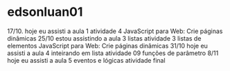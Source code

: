 # edsonluan01
17/10. hoje eu assisti a aula 1 atividade 4 JavaScript para Web: Crie páginas dinâmicas
25/10 estou assistindo a aula 3 listas atividade 3 listas de elementos JavaScript para Web: Crie páginas dinâmicas
31/10 hoje eu assisti a aula 4 inteirando em lista atividade 09 funções de parâmetro 
8/11 hoje eu assisti a aula 5 eventos e lógicas atividade final 
